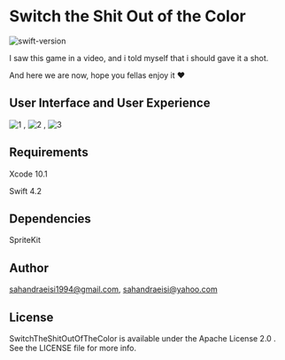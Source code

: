 # Switch the Shit Out of the Color

![swift-version](https://img.shields.io/badge/Swift-4.2-blueviolet.svg)
<p>I saw this game in a video, and i told myself that i should gave it a shot.</p>
<p>And here we are now, hope you fellas enjoy it ❤</p>  

## User Interface and User Experience

![1](https://user-images.githubusercontent.com/34839080/57179603-c45aa200-6e94-11e9-8fa3-f377a663b091.png) ,
![2](https://user-images.githubusercontent.com/34839080/57179608-c91f5600-6e94-11e9-8057-4c966bf0aef7.png) ,
![3](https://user-images.githubusercontent.com/34839080/57179609-cb81b000-6e94-11e9-830a-a26ae7e3cd08.png)

## Requirements
<p>Xcode 10.1</p>  
<p>Swift 4.2</p>

## Dependencies

<p>SpriteKit</p>

## Author

sahandraeisi1994@gmail.com, sahandraeisi@yahoo.com

## License

SwitchTheShitOutOfTheColor is available under the Apache License 2.0 . See the LICENSE file for more info.
